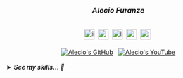 </br>
<h3 align="center"><i>Alecio Furanze</i></h3>
</br>
<div align="center">
    <a target="_blank" href="https://instagram.com/alec1o"    ><img width="24px" src="icon/instagram.png" alt="instagram" /></a>&nbsp;
    <a target="_blank" href="https://youtube.com/@alec1o"     ><img width="24px" src="icon/youtube.png" alt="youtube"     /></a>&nbsp;
    <a target="_blank" href="https://linkedin.com/in/alec1o/" ><img width="24px" src="icon/linkedin.png" alt="linkedin"   /></a>&nbsp;
    <a target="_blank" href="mailto://i@alecio.me"            ><img width="24px" src="icon/email.png" alt="email"         /></a>&nbsp;
    <a target="_blank" href="http://www.alecio.me/"           ><img width="24px" src="icon/website.png" alt="website"     /></a>&nbsp;
</div>
</br>
<div align="center">    
    <div>
        <a href="https://github.com/alec1o"><img src="https://img.shields.io/github/stars/alec1o" alt="Alecio's GitHub"></a>
        &nbsp;
        <a href="https://www.youtube.com/@alec1o"><img src="https://img.shields.io/youtube/channel/views/UC2aSCT_J52rxBnj_o3HYxow" alt="Alecio's YouTube"></a>
    </div>    
</div>
</br>
<details>
<summary><i><strong>See my skills... 💙</strong></i></summary>
<br>
<table>
    <tr>
        <th>
            <sub><sup>S K I L L </sup></sub><sup><sub>S</sub></sup>
        </th>
    </tr>
    <tr>
        <td>
            <sup>
                <sub>View</sub><br>
                <strong>React, Next</strong><br>
            </sup>
            <sup>
                <sub>Server</sub><br>
                <strong>Express, Asp.NET</strong><br>
            </sup>
            <sup>
                <sub>Database</sub><br>
                <strong>PostigreSQL, MongoDB</strong><br>
            </sup>
            <sup>
                <sub>Cache</sub><br>
                <strong>Redis, Memcached</strong><br>
            </sup>
            <sup>
                <sub>Message Broker</sub><br>
                <strong>RabbitMQ</strong><br>
            </sup>
            <sup>
                <sub>Game Development</sub><br>
                <strong>FlaxEngine, UnityEngine, Blender</strong><br>
            </sup>
            <sup>
                <sub>Programming Language</sub><br>
                <strong>C#, TypeScript, Python, C/C++</strong><br>
            </sup>
            <sup>
                <sub>Spoken Language</sub><br>
                <strong>*Portuguese, English</strong><br>
            </sup>
        </td>
    </tr>
</table>
</details>
